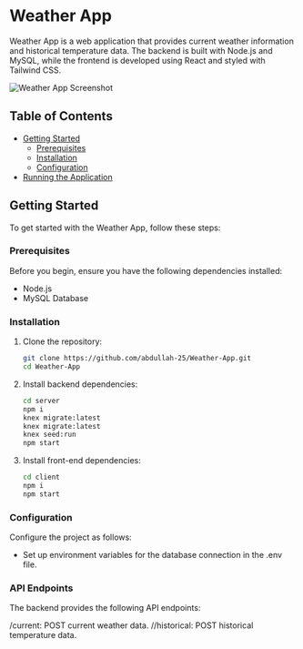# Weather App

Weather App is a web application that provides current weather information and historical temperature data. The backend is built with Node.js and MySQL, while the frontend is developed using React and styled with Tailwind CSS.

![Weather App Screenshot](/path/to/screenshot.png)

## Table of Contents

- [Getting Started](#getting-started)
  - [Prerequisites](#prerequisites)
  - [Installation](#installation)
  - [Configuration](#configuration)
- [Running the Application](#running-the-application)


## Getting Started

To get started with the Weather App, follow these steps:

### Prerequisites

Before you begin, ensure you have the following dependencies installed:

- Node.js
- MySQL Database

### Installation

1. Clone the repository:

   ```bash
   git clone https://github.com/abdullah-25/Weather-App.git
   cd Weather-App
   
2. Install backend dependencies:

   ```bash
   cd server
   npm i
   knex migrate:latest
   knex migrate:latest
   knex seed:run
   npm start

3. Install front-end dependencies:

   ```bash
   cd client
   npm i
   npm start


### Configuration

Configure the project as follows:

- Set up environment variables for the database connection in the .env file.

### API Endpoints
The backend provides the following API endpoints:

/current: POST current weather data.
//historical: POST historical temperature data.




   

